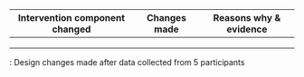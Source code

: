 | Intervention component changed | Changes made | Reasons why & evidence |
|--------------------------------|--------------|------------------------|
|                                |              |                        |
|                                |              |                        |
|                                |              |                        |

: Design changes made after data collected from 5 participants